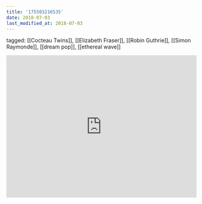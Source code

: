 ```yaml
---
title: '175503216535'
date: 2018-07-03
last_modified_at: 2018-07-03
---
```

tagged: [[Cocteau Twins]], [[Elizabeth Fraser]], [[Robin Guthrie]], [[Simon Raymonde]], [[dream pop]], [[ethereal wave]]
<iframe allow="accelerometer; autoplay; clipboard-write; encrypted-media; gyroscope; picture-in-picture" allowfullscreen="" frameborder="0" height="375" id="youtube_iframe" src="https://www.youtube.com/embed/DOmsJX1CxpY?feature=oembed&amp;enablejsapi=1&amp;origin=https://safe.txmblr.com&amp;wmode=opaque" width="500"></iframe>